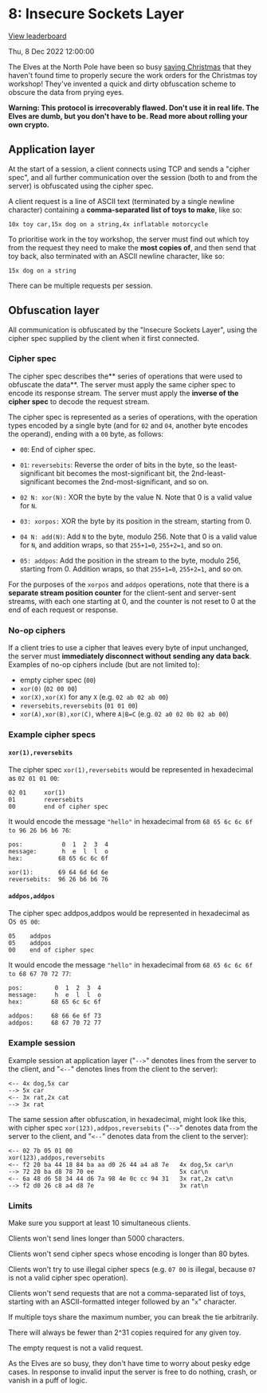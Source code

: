 # 8: Insecure Sockets Layer

[View leaderboard](https://protohackers.com/leaderboard/8)

Thu, 8 Dec 2022 12:00:00

The Elves at the North Pole have been so busy [saving Christmas](https://adventofcode.com/) that they haven't found time to properly secure the work orders for the Christmas toy workshop! They've invented a quick and dirty obfuscation scheme to obscure the data from prying eyes.

**Warning: This protocol is irrecoverably flawed. Don't use it in real life. The Elves are dumb, but you don't have to be. Read more about rolling your own crypto.**

## Application layer

At the start of a session, a client connects using TCP and sends a "cipher spec", and all further communication over the session (both to and from the server) is obfuscated using the cipher spec.

A client request is a line of ASCII text (terminated by a single newline character) containing a **comma-separated list of toys to make**, like so:

```
10x toy car,15x dog on a string,4x inflatable motorcycle
```

To prioritise work in the toy workshop, the server must find out which toy from the request they need to make the **most copies of**, and then send that toy back, also terminated with an ASCII newline character, like so:

```
15x dog on a string
```

There can be multiple requests per session.

## Obfuscation layer

All communication is obfuscated by the "Insecure Sockets Layer", using the cipher spec supplied by the client when it first connected.

### Cipher spec

The cipher spec describes the** series of operations that were used to obfuscate the data**. The server must apply the same cipher spec to encode its response stream. The server must apply the **inverse of the cipher spec** to decode the request stream.

The cipher spec is represented as a series of operations, with the operation types encoded by a single byte (and for `02` and `04`, another byte encodes the operand), ending with a `00` byte, as follows:

- `00`: End of cipher spec.

- `01`: `reversebits`: Reverse the order of bits in the byte, so the least-significant bit becomes the most-significant bit, the 2nd-least-significant becomes the 2nd-most-significant, and so on.

- `02 N: xor(N):` XOR the byte by the value N. Note that 0 is a valid value for `N`.

- `03: xorpos:` XOR the byte by its position in the stream, starting from 0.

- `04 N: add(N)`: Add `N` to the byte, modulo 256. Note that 0 is a valid value for `N`, and addition wraps, so that `255+1=0`, `255+2=1`, and so on.

- `05: addpos`: Add the position in the stream to the byte, modulo 256, starting from 0. Addition wraps, so that `255+1=0`, `255+2=1`, and so on.

For the purposes of the `xorpos` and `addpos` operations, note that there is a **separate stream position counter** for the client-sent and server-sent streams, with each one starting at 0, and the counter is not reset to 0 at the end of each request or response.

### No-op ciphers

If a client tries to use a cipher that leaves every byte of input unchanged, the server must **immediately disconnect without sending any data back**. Examples of no-op ciphers include (but are not limited to):

- empty cipher spec (`00`)
- `xor(0)` (`02 00 00`)
- `xor(X),xor(X)` for any `X` (e.g. `02 ab 02 ab 00`)
- `reversebits,reversebits` (`01 01 00`)
- `xor(A),xor(B),xor(C)`, where `A|B=C` (e.g. `02 a0 02 0b 02 ab 00`)

### Example cipher specs

#### `xor(1),reversebits`

The cipher spec `xor(1),reversebits` would be represented in hexadecimal as `02 01 01 00`:

```
02 01     xor(1)
01        reversebits
00        end of cipher spec
```

It would encode the message `"hello"` in hexadecimal from `68 65 6c 6c 6f to 96 26 b6 b6 76`:

```
pos:           0  1  2  3  4
message:       h  e  l  l  o
hex:          68 65 6c 6c 6f

xor(1):       69 64 6d 6d 6e
reversebits:  96 26 b6 b6 76
```

#### `addpos,addpos`

The cipher spec addpos,addpos would be represented in hexadecimal as 0`5 05 00`:

```
05    addpos
05    addpos
00    end of cipher spec
```

It would encode the message `"hello"` in hexadecimal from `68 65 6c 6c 6f to 68 67 70 72 77`:

```
pos:         0  1  2  3  4
message:     h  e  l  l  o
hex:        68 65 6c 6c 6f

addpos:     68 66 6e 6f 73
addpos:     68 67 70 72 77
```

### Example session

Example session at application layer ("`-->`" denotes lines from the server to the client, and "`<--`" denotes lines from the client to the server):

```
<-- 4x dog,5x car
--> 5x car
<-- 3x rat,2x cat
--> 3x rat
```

The same session after obfuscation, in hexadecimal, might look like this, with cipher spec `xor(123),addpos,reversebits` ("`-->`" denotes data from the server to the client, and "`<--`" denotes data from the client to the server):

```
<-- 02 7b 05 01 00                              xor(123),addpos,reversebits
<-- f2 20 ba 44 18 84 ba aa d0 26 44 a4 a8 7e   4x dog,5x car\n
--> 72 20 ba d8 78 70 ee                        5x car\n
<-- 6a 48 d6 58 34 44 d6 7a 98 4e 0c cc 94 31   3x rat,2x cat\n
--> f2 d0 26 c8 a4 d8 7e                        3x rat\n
```

### Limits

Make sure you support at least 10 simultaneous clients.

Clients won't send lines longer than 5000 characters.

Clients won't send cipher specs whose encoding is longer than 80 bytes.

Clients won't try to use illegal cipher specs (e.g. `07 00` is illegal, because `07` is not a valid cipher spec operation).

Clients won't send requests that are not a comma-separated list of toys, starting with an ASCII-formatted integer followed by an "`x`" character.

If multiple toys share the maximum number, you can break the tie arbitrarily.

There will always be fewer than 2^31 copies required for any given toy.

The empty request is not a valid request.

As the Elves are so busy, they don't have time to worry about pesky edge cases. In response to invalid input the server is free to do nothing, crash, or vanish in a puff of logic.
